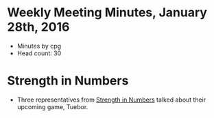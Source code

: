 # Weekly Meeting Minutes, January 28th, 2016

- Minutes by cpg
- Head count: 30

# Strength in Numbers

- Three representatives from [Strength in Numbers](http://strengthstudios.org/) talked about their upcoming game, Tuebor.
